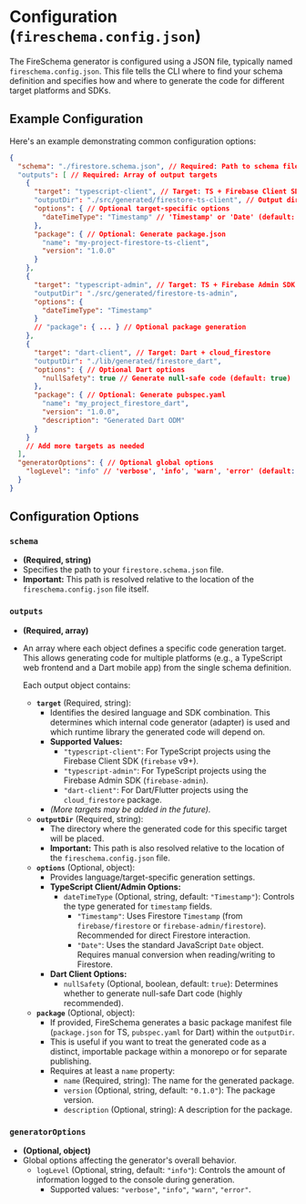# Configuration (`fireschema.config.json`)

The FireSchema generator is configured using a JSON file, typically named
`fireschema.config.json`. This file tells the CLI where to find your schema
definition and specifies how and where to generate the code for different target
platforms and SDKs.

## Example Configuration

Here's an example demonstrating common configuration options:

```json
{
  "schema": "./firestore.schema.json", // Required: Path to schema file (relative to this config file)
  "outputs": [ // Required: Array of output targets
    {
      "target": "typescript-client", // Target: TS + Firebase Client SDK (v9+)
      "outputDir": "./src/generated/firestore-ts-client", // Output directory (relative to this config file)
      "options": { // Optional target-specific options
        "dateTimeType": "Timestamp" // 'Timestamp' or 'Date' (default: 'Timestamp')
      },
      "package": { // Optional: Generate package.json
        "name": "my-project-firestore-ts-client",
        "version": "1.0.0"
      }
    },
    {
      "target": "typescript-admin", // Target: TS + Firebase Admin SDK
      "outputDir": "./src/generated/firestore-ts-admin",
      "options": {
        "dateTimeType": "Timestamp"
      }
      // "package": { ... } // Optional package generation
    },
    {
      "target": "dart-client", // Target: Dart + cloud_firestore
      "outputDir": "./lib/generated/firestore_dart",
      "options": { // Optional Dart options
        "nullSafety": true // Generate null-safe code (default: true)
      },
      "package": { // Optional: Generate pubspec.yaml
        "name": "my_project_firestore_dart",
        "version": "1.0.0",
        "description": "Generated Dart ODM"
      }
    }
    // Add more targets as needed
  ],
  "generatorOptions": { // Optional global options
    "logLevel": "info" // 'verbose', 'info', 'warn', 'error' (default: 'info')
  }
}
```

## Configuration Options

### `schema`

- **(Required, string)**
- Specifies the path to your `firestore.schema.json` file.
- **Important:** This path is resolved relative to the location of the
  `fireschema.config.json` file itself.

### `outputs`

- **(Required, array)**
- An array where each object defines a specific code generation target. This
  allows generating code for multiple platforms (e.g., a TypeScript web frontend
  and a Dart mobile app) from the single schema definition.

  Each output object contains:

  - **`target`** (Required, string):
    - Identifies the desired language and SDK combination. This determines which
      internal code generator (adapter) is used and which runtime library the
      generated code will depend on.
    - **Supported Values:**
      - `"typescript-client"`: For TypeScript projects using the Firebase Client
        SDK (`firebase` v9+).
      - `"typescript-admin"`: For TypeScript projects using the Firebase Admin
        SDK (`firebase-admin`).
      - `"dart-client"`: For Dart/Flutter projects using the `cloud_firestore`
        package.
    - _(More targets may be added in the future)._
  - **`outputDir`** (Required, string):
    - The directory where the generated code for this specific target will be
      placed.
    - **Important:** This path is also resolved relative to the location of the
      `fireschema.config.json` file.
  - **`options`** (Optional, object):
    - Provides language/target-specific generation settings.
    - **TypeScript Client/Admin Options:**
      - `dateTimeType` (Optional, string, default: `"Timestamp"`): Controls the
        type generated for `timestamp` fields.
        - `"Timestamp"`: Uses Firestore `Timestamp` (from `firebase/firestore`
          or `firebase-admin/firestore`). Recommended for direct Firestore
          interaction.
        - `"Date"`: Uses the standard JavaScript `Date` object. Requires manual
          conversion when reading/writing to Firestore.
    - **Dart Client Options:**
      - `nullSafety` (Optional, boolean, default: `true`): Determines whether to
        generate null-safe Dart code (highly recommended).
  - **`package`** (Optional, object):
    - If provided, FireSchema generates a basic package manifest file
      (`package.json` for TS, `pubspec.yaml` for Dart) within the `outputDir`.
    - This is useful if you want to treat the generated code as a distinct,
      importable package within a monorepo or for separate publishing.
    - Requires at least a `name` property:
      - `name` (Required, string): The name for the generated package.
      - `version` (Optional, string, default: `"0.1.0"`): The package version.
      - `description` (Optional, string): A description for the package.

### `generatorOptions`

- **(Optional, object)**
- Global options affecting the generator's overall behavior.
  - `logLevel` (Optional, string, default: `"info"`): Controls the amount of
    information logged to the console during generation.
    - Supported values: `"verbose"`, `"info"`, `"warn"`, `"error"`.
